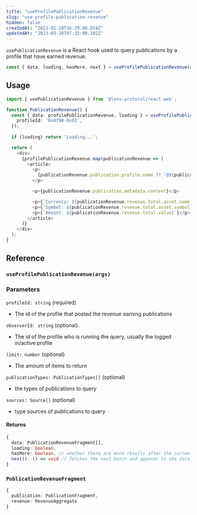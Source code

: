 ```yaml
---
title: "useProfilePublicationRevenue"
slug: "use-profile-publication-revenue"
hidden: false
createdAt: "2023-01-18T16:29:08.854Z"
updatedAt: "2023-03-20T07:32:00.102Z"
---
```

`usePublicationRevenue` is a React hook used to query publications by a profile that have earned revenue.

```typescript
const { data, loading, hasMore, next } = useProfilePublicationRevenue(args)
```



## Usage

```typescript TypeScript
import { usePublicationRevenue } from '@lens-protocol/react-web';

function PublicationRevenue() {
  const { data: profilePublicationRevenue, loading } = useProfilePublicationRevenue({
    profileId: '0x4f90-0x02',
  });
  
  if (loading) return 'Loading...';

  return (
  	<div>
      {profilePublicationRevenue.map(publicationRevenue => (
        <article>
          <p>
            {publicationRevenue.publication.profile.name ?? `@${publicationRevenue.publication.profile.handle}`}
          </p>

          <p>{publicationRevenue.publication.metadata.content}</p>

          <p>{`Currency: ${publicationRevenue.revenue.total.asset.name}`}</p>
          <p>{`Symbol: ${publicationRevenue.revenue.total.asset.symbol}`}</p>
          <p>{`Amount: ${publicationRevenue.revenue.total.value}`}</p>
        </article>
      )}
    </div>
  );
}
```



## Reference

### `useProfilePublicationRevenue(args)`

### Parameters

`profileId: string` (required)

- The id of the profile that posted the revenue earning publications

`observerId: string` (optional)

- The id of the profile who is running the query, usually the logged in/active profile

`limit: number` (optional)

- The amount of items to return

`publicationTypes: PublicationTypes[]` (optional)

- the types of publications to query

`sources: Source[]` (optional)

- type sources of publications to query

#### Returns

```typescript
{
  data: PublicationRevenueFragment[],
  loading: boolean,
  hasMore: boolean, // whether there are more results after the current batch
  next(): () => void // fetches the next batch and appends to the data
}
```



### `PublicationRevenueFragment`

```typescript
{
  publication: PublicationFragment,
  revenue: RevenueAggregate
}
```